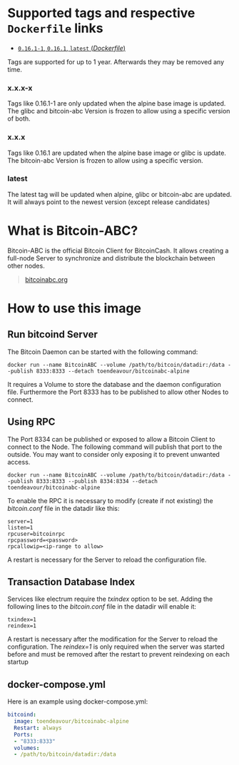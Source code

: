 # Supported tags and respective `Dockerfile` links

-	[`0.16.1-1`, `0.16.1`, `latest` (*Dockerfile*)](https://github.com/mettke/dockerfiles/blob/bitcoinabc-alpine_0.16.1-1/bitcoinabc-alpine/Dockerfile)

Tags are supported for up to 1 year. Afterwards they may be removed any time.

### x.x.x-x

Tags like 0.16.1-1 are only updated when the alpine base image is updated. The glibc and bitcoin-abc Version is frozen to allow using a specific version of both.

### x.x.x

Tags like 0.16.1 are updated when the alpine base image or glibc is update. The bitcoin-abc Version is frozen to allow using a specific version.

### latest

The latest tag will be updated when alpine, glibc or bitcoin-abc are updated. It will always point to the newest version (except release candidates)

# What is Bitcoin-ABC?

Bitcoin-ABC is the official Bitcoin Client for BitcoinCash. It allows creating a full-node Server to synchronize and distribute the blockchain between other nodes.

> [bitcoinabc.org](https://www.bitcoinabc.org/)

# How to use this image

## Run bitcoind Server

The Bitcoin Daemon can be started with the following command:

```console
docker run --name BitcoinABC --volume /path/to/bitcoin/datadir:/data --publish 8333:8333 --detach toendeavour/bitcoinabc-alpine
```

It requires a Volume to store the database and the daemon configuration file. Furthermore the Port 8333 has to be published to allow other Nodes to connect.

## Using RPC

The Port 8334 can be published or exposed to allow a Bitcoin Client to connect to the Node. The following command will publish that port to the outside. You may want to consider only exposing it to prevent unwanted access.

```console
docker run --name BitcoinABC --volume /path/to/bitcoin/datadir:/data --publish 8333:8333 --publish 8334:8334 --detach toendeavour/bitcoinabc-alpine
```

To enable the RPC it is necessary to modify (create if not existing) the *bitcoin.conf* file in the datadir like this:

```
server=1
listen=1
rpcuser=bitcoinrpc
rpcpassword=<password>
rpcallowip=<ip-range to allow>
```

A restart is necessary for the Server to reload the configuration file.

## Transaction Database Index

Services like electrum require the *txindex* option to be set. Adding the following lines to the *bitcoin.conf* file in the datadir will enable it:

```
txindex=1
reindex=1
```

A restart is necessary after the modification for the Server to reload the configuration. The *reindex=1* is only required when the server was started before and must be removed after the restart to prevent reindexing on each startup

## docker-compose.yml

Here is an example using docker-compose.yml:

```yaml
bitcoind:
  image: toendeavour/bitcoinabc-alpine
  Restart: always
  Ports:
  - "8333:8333"
  volumes:
  - /path/to/bitcoin/datadir:/data
```
